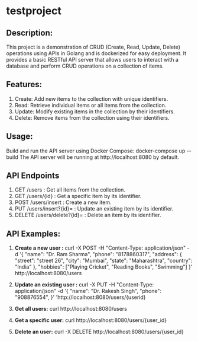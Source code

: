 # testproject

## Description:

This project is a demonstration of CRUD (Create, Read, Update, Delete) operations using APIs in Golang and is dockerized for easy deployment. It provides a basic RESTful API server that allows users to interact with a database and perform CRUD operations on a collection of items.

## Features:

1. Create: Add new items to the collection with unique identifiers.
2. Read: Retrieve individual items or all items from the collection.
3. Update: Modify existing items in the collection by their identifiers.
4. Delete: Remove items from the collection using their identifiers.

## Usage:

Build and run the API server using Docker Compose: docker-compose up --build
The API server will be running at http://localhost:8080 by default.

## API Endpoints 

1. GET /users : Get all items from the collection.
2. GET /users/{id} : Get a specific item by its identifier.
3. POST /users/insert : Create a new item.
4. PUT /users/insert?{id}= : Update an existing item by its identifier.
5. DELETE /users/delete?{id}= : Delete an item by its identifier.

## API Examples:

1. **Create a new user :** 
curl -X POST -H "Content-Type: application/json" -d '{
    "name": "Dr. Ram Sharma",
    "phone": "8178860317",
    "address": {
        "street": "street 26",
        "city": "Mumbai",
        "state": "Maharashtra",
        "country": "India"
    },
    "hobbies":  ["Playing Cricket", "Reading Books", "Swimming"]
}' http://localhost:8080/users

2. **Update an existing user :**
curl -X PUT -H "Content-Type: application/json" -d '{
    "name": "Dr. Rakesh Singh",
    "phone": "908876554",
}' 'http://localhost:8080/users/{userid}

3. **Get all users:**
curl http://localhost:8080/users

4. **Get a specific user:**
curl http://localhost:8080/users/{user_id}

5. **Delete an user:**
curl -X DELETE http://localhost:8080/users/{user_id}